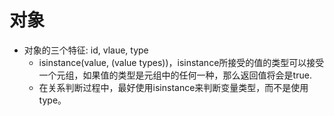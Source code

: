 # 对象

* 对象的三个特征: id, vlaue, type
  * isinstance(value, (value types))，isinstance所接受的值的类型可以接受一个元组，如果值的类型是元组中的任何一种，那么返回值将会是true.
  * 在关系判断过程中，最好使用isinstance来判断变量类型，而不是使用type。


